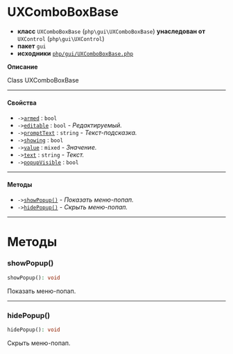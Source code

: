 # UXComboBoxBase

- **класс** `UXComboBoxBase` (`php\gui\UXComboBoxBase`) **унаследован от** `UXControl` (`php\gui\UXControl`)
- **пакет** `gui`
- **исходники** [`php/gui/UXComboBoxBase.php`](./src/main/resources/JPHP-INF/sdk/php/gui/UXComboBoxBase.php)

**Описание**

Class UXComboBoxBase

---

#### Свойства

- `->`[`armed`](#prop-armed) : `bool`
- `->`[`editable`](#prop-editable) : `bool` - _Редактируемый._
- `->`[`promptText`](#prop-prompttext) : `string` - _Текст-подсказка._
- `->`[`showing`](#prop-showing) : `bool`
- `->`[`value`](#prop-value) : `mixed` - _Значение._
- `->`[`text`](#prop-text) : `string` - _Текст._
- `->`[`popupVisible`](#prop-popupvisible) : `bool`

---

#### Методы

- `->`[`showPopup()`](#method-showpopup) - _Показать меню-попап._
- `->`[`hidePopup()`](#method-hidepopup) - _Скрыть меню-попап._

---
# Методы

<a name="method-showpopup"></a>

### showPopup()
```php
showPopup(): void
```
Показать меню-попап.

---

<a name="method-hidepopup"></a>

### hidePopup()
```php
hidePopup(): void
```
Скрыть меню-попап.